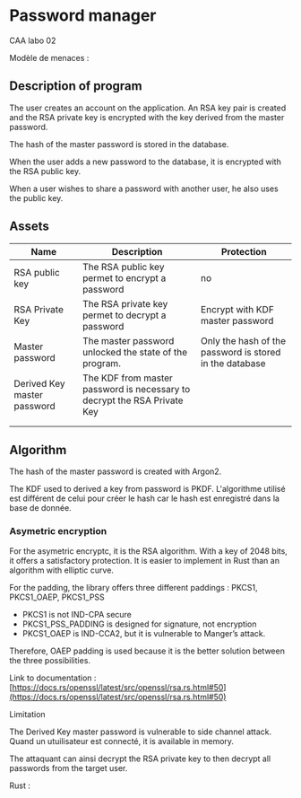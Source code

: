 # Password manager
CAA labo 02

Modèle de menaces :



## Description of program

The user creates an account on the application. An RSA key pair is created and the RSA private key is encrypted with the key derived from the master password.

The hash of the master password is stored in the database.

When the user adds a new password to the database, it is encrypted with the RSA public key.

When  a user wishes to share a password with another user, he also uses the public key.



## Assets

| Name                        | Description                                                  | Protection                                              |
| --------------------------- | ------------------------------------------------------------ | ------------------------------------------------------- |
| RSA public key              | The RSA public key permet to encrypt a password              | no                                                      |
| RSA Private Key             | The RSA private key permet to decrypt a password             | Encrypt with KDF master password                        |
| Master password             | The master password unlocked the state of the program.       | Only the hash of the password is stored in the database |
| Derived Key master password | The KDF from master password is necessary to decrypt the RSA Private Key |                                                         |
|                             |                                                              |                                                         |
|                             |                                                              |                                                         |

## Algorithm

The hash of the master password is created with Argon2.

The KDF used to derived a key from password is PKDF. L'algorithme utilisé est différent de celui pour créer le hash car le hash est enregistré dans la base de donnée.



### Asymetric encryption

For the asymetric encryptc, it is the RSA algorithm. With a key of 2048 bits, it offers a satisfactory protection. It is easier to implement in Rust than an algorithm with elliptic curve.

For the padding, the library offers three different paddings : PKCS1, PKCS1_OAEP, PKCS1_PSS

- PKCS1 is not IND-CPA secure
- PKCS1_PSS_PADDING is designed for signature, not encryption
-  PKCS1_OAEP is IND-CCA2, but it is vulnerable to Manger’s attack.

Therefore, OAEP padding is used because it is the better solution between the three possibilities.

Link to documentation : [https://docs.rs/openssl/latest/src/openssl/rsa.rs.html#50](https://docs.rs/openssl/latest/src/openssl/rsa.rs.html#50)

Limitation

The Derived Key master password is vulnerable to side channel attack. Quand un utuilisateur est connecté, it is available in memory.

The attaquant can ainsi decrypt the RSA private key to then decrypt all passwords from the target user.

Rust :

